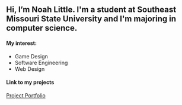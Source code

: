 ## Hi, I’m Noah Little. I'm a student at Southeast Missouri State University and I'm majoring in computer science.
#### My interest:
- Game Design
- Software Engineering
- Web Design

#### Link to my projects
[Project Portfolio](https://github.com/NoahLittle2001/Portfolio)

<!---
NoahLittle2001/NoahLittle2001 is a ✨ special ✨ repository because its `README.md` (this file) appears on your GitHub profile.
You can click the Preview link to take a look at your changes.
--->
